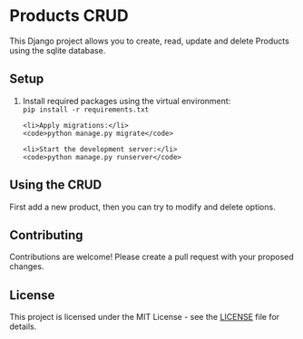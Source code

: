 <h1>Products CRUD</h1>

<p>This Django project allows you to create, read, update and delete Products using the sqlite database.</p>

<h2>Setup</h2>

<ol>
    <li>Install required packages using the virtual environment:</li>
    <code>pip install -r requirements.txt</code>

    <li>Apply migrations:</li>
    <code>python manage.py migrate</code>

    <li>Start the development server:</li>
    <code>python manage.py runserver</code>
</ol>

<h2>Using the CRUD</h2>

<p>First add a new product, then you can try to modify and delete options.</p>

<h2>Contributing</h2>

<p>Contributions are welcome! Please create a pull request with your proposed changes.</p>

<h2>License</h2>

<p>This project is licensed under the MIT License - see the <a href="LICENSE">LICENSE</a> file for details.</p>
